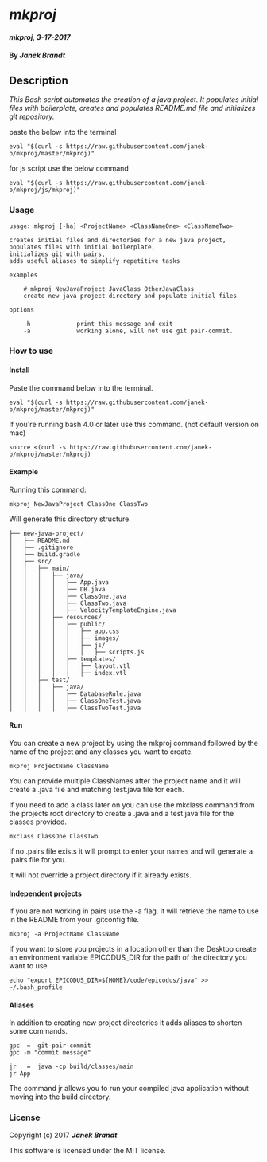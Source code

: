# _mkproj_

#### _mkproj, 3-17-2017_

#### By _**Janek Brandt**_

## Description
_This Bash script automates the creation of a java project. It populates initial files with boilerplate, creates and populates README.md file and initializes git repository._

paste the below into the terminal

```
eval "$(curl -s https://raw.githubusercontent.com/janek-b/mkproj/master/mkproj)"
```

for js script use the below command

```
eval "$(curl -s https://raw.githubusercontent.com/janek-b/mkproj/js/mkproj)"
```

### Usage
```
usage: mkproj [-ha] <ProjectName> <ClassNameOne> <ClassNameTwo>

creates initial files and directories for a new java project,
populates files with initial boilerplate,
initializes git with pairs,
adds useful aliases to simplify repetitive tasks

examples

    # mkproj NewJavaProject JavaClass OtherJavaClass
    create new java project directory and populate initial files

options

    -h             print this message and exit
    -a             working alone, will not use git pair-commit.
```

### How to use
#### Install
Paste the command below into the terminal.

```
eval "$(curl -s https://raw.githubusercontent.com/janek-b/mkproj/master/mkproj)"
```

If you're running bash 4.0 or later use this command. (not default version on mac)
```
source <(curl -s https://raw.githubusercontent.com/janek-b/mkproj/master/mkproj)
```

#### Example

Running this command:
```
mkproj NewJavaProject ClassOne ClassTwo
```
Will generate this directory structure.
```
├── new-java-project/
│   ├── README.md
│   ├── .gitignore
│   ├── build.gradle
│   ├── src/
│   │   ├── main/
│   │   │   ├── java/
│   │   │   │   ├── App.java
│   │   │   │   ├── DB.java
│   │   │   │   ├── ClassOne.java
│   │   │   │   ├── ClassTwo.java
│   │   │   │   ├── VelocityTemplateEngine.java
│   │   │   ├── resources/
│   │   │   │   ├── public/
│   │   │   │   │   ├── app.css
│   │   │   │   │   ├── images/
│   │   │   │   │   ├── js/
│   │   │   │   │   │   ├── scripts.js
│   │   │   │   ├── templates/
│   │   │   │   │   ├── layout.vtl
│   │   │   │   │   ├── index.vtl
│   │   ├── test/
│   │   │   ├── java/
│   │   │   │   ├── DatabaseRule.java
│   │   │   │   ├── ClassOneTest.java
│   │   │   │   ├── ClassTwoTest.java
```

#### Run
You can create a new project by using the mkproj command followed by the name of the project and any classes you want to create.

```
mkproj ProjectName ClassName
```
You can provide multiple ClassNames after the project name and it will create a .java file and matching test.java file for each.

If you need to add a class later on you can use the mkclass command from the projects root directory to create a .java and a test.java file for the classes provided.
```
mkclass ClassOne ClassTwo
```

If no .pairs file exists it will prompt to enter your names and will generate a .pairs file for you.

It will not override a project directory if it already exists.

#### Independent projects

If you are not working in pairs use the -a flag. It will retrieve the name to use in the README from your .gitconfig file.
```
mkproj -a ProjectName ClassName
```

If you want to store you projects in a location other than the Desktop create an environment variable EPICODUS_DIR for the path of the directory you want to use.
```
echo "export EPICODUS_DIR=${HOME}/code/epicodus/java" >> ~/.bash_profile
```

#### Aliases

In addition to creating new project directories it adds aliases to shorten some commands.

```
gpc  =  git-pair-commit
gpc -m "commit message"

jr   =  java -cp build/classes/main
jr App
```
The command jr allows you to run your compiled java application without moving into the build directory.



### License

Copyright (c) 2017 **_Janek Brandt_**

This software is licensed under the MIT license.
